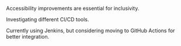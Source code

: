 Accessibility improvements are essential for inclusivity.

Investigating different CI/CD tools.

Currently using Jenkins, but considering moving to GitHub Actions for better integration.
